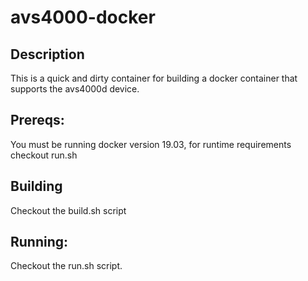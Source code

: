 # avs4000-docker
## Description

This is a quick and dirty container for building a docker container that supports the avs4000d device.

## Prereqs:

You must be running docker version 19.03, for runtime requirements checkout run.sh

## Building

Checkout the build.sh script

## Running:

Checkout the run.sh script.
